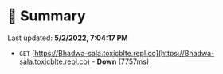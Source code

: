 # 📖 Summary
Last updated: **5/2/2022, 7:04:17 PM**

- `GET` [https://Bhadwa-sala.toxicblte.repl.co](https://Bhadwa-sala.toxicblte.repl.co) - **Down** (7757ms)
